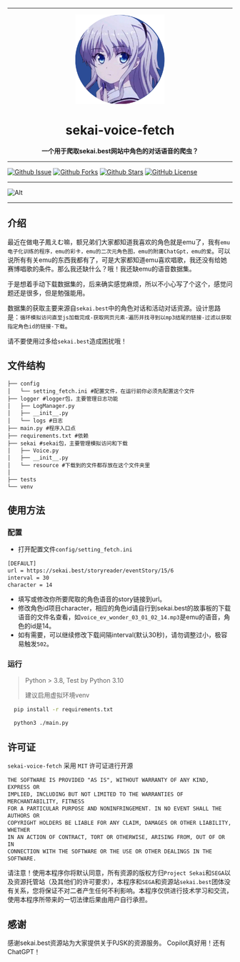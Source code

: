<div align="center">
    <hr>
    <img src="https://raw.githubusercontent.com/MashiroSA/MiaBot/master/resource/headshot.png" width="200" height="200" alt="sekai-voice-fetch"> 
    <h1>sekai-voice-fetch</h1>
    <b>一个用于爬取sekai.best网站中角色的对话语音的爬虫？</b>
</div>

---

[![Github Issue](https://img.shields.io/github/issues/MashiroSA/sekai-voice-fetch)](https://github.com/MashiroSA/sekai-voice-fetch/issues)
[![Github Forks](https://img.shields.io/github/forks/MashiroSA/sekai-voice-fetch)](https://github.com/MashiroSA/sekai-voice-fetch/fork)
[![Github Stars](https://img.shields.io/github/stars/MashiroSA/sekai-voice-fetch)](https://github.com/MashiroSA/sekai-voice-fetch)
[![GitHub License](https://img.shields.io/github/license/MashiroSA/sekai-voice-fetch)](https://github.com/MashiroSA/sekai-voice-fetch/blob/master/LICENSE)

---

![Alt](https://repobeats.axiom.co/api/embed/27ead3353d126b5d5008a85afedf019e30ec3531.svg "Repobeats analytics image")

---

## 介绍
最近在做电子鳳えむ嘛，额兄弟们大家都知道我喜欢的角色就是emu了，我有`emu电子化训练的程序，emu的彩卡，emu的二次元角色图，emu的附庸ChatGpt，emu的爱`。可以说所有有关emu的东西我都有了，可是大家都知道emu喜欢唱歌，我还没有给她赛博唱歌的条件。那么我还缺什么？哦！我还缺emu的语音数据集。

于是想着手动下载数据集的，后来确实感觉麻烦，所以不小心写了个这个，感觉问题还是很多，但是勉强能用。

数据集的获取主要来源自`sekai.best`中的角色对话和活动对话资源。设计思路是：`循环模拟访问直至js加载完成-获取网页元素-遍历并找寻到以mp3结尾的链接-过滤以获取指定角色id的链接-下载`。

请不要使用过多给`sekai.best`造成困扰哦！

## 文件结构

```
├── config
│   └── setting_fetch.ini #配置文件，在运行前你必须先配置这个文件
├── logger #logger包，主要管理日志功能
│   ├── LogManager.py
│   ├── __init__.py
│   └── logs #日志
├── main.py #程序入口点
├── requirements.txt #依赖
├── sekai #sekai包，主要管理模拟访问和下载
│   ├── Voice.py
│   ├── __init__.py
│   └── resource #下载到的文件都存放在这个文件夹里
│
├── tests
└── venv
```


## 使用方法

### 配置
- 打开配置文件`config/setting_fetch.ini`
```file
[DEFAULT]
url = https://sekai.best/storyreader/eventStory/15/6
interval = 30
character = 14
```
- 填写或修改你所要爬取的角色语音的story链接到url。
- 修改角色id项目character，相应的角色id请自行到sekai.best的故事板的下载语音的文件名查看，如`voice_ev_wonder_03_01_02_14.mp3`是emu的语音，角色的id是14。
- 如有需要，可以继续修改下载间隔interval(默认30秒)，请勿调整过小，极容易触发`502`。

### 运行
> Python > 3.8, Test by Python 3.10
> 
> 建议启用虚拟环境venv
```bash
  pip install -r requirements.txt
```
```bash
  python3 ./main.py
```

## 许可证

`sekai-voice-fetch` 采用 `MIT` 许可证进行开源

```text
THE SOFTWARE IS PROVIDED "AS IS", WITHOUT WARRANTY OF ANY KIND, EXPRESS OR
IMPLIED, INCLUDING BUT NOT LIMITED TO THE WARRANTIES OF MERCHANTABILITY, FITNESS
FOR A PARTICULAR PURPOSE AND NONINFRINGEMENT. IN NO EVENT SHALL THE AUTHORS OR
COPYRIGHT HOLDERS BE LIABLE FOR ANY CLAIM, DAMAGES OR OTHER LIABILITY, WHETHER
IN AN ACTION OF CONTRACT, TORT OR OTHERWISE, ARISING FROM, OUT OF OR IN
CONNECTION WITH THE SOFTWARE OR THE USE OR OTHER DEALINGS IN THE SOFTWARE.
```

请注意！使用本程序你将默认同意，所有资源的版权方归`Project Sekai`和`SEGA`以及资源托管站（及其他们的许可要求），本程序和`SEGA`和资源站`sekai.best`团体没有关系，您将保证不对二者产生任何不利影响。本程序仅供进行技术学习和交流，使用本程序所带来的一切法律后果由用户自行承担。

## 感谢
感谢sekai.best资源站为大家提供关于PJSK的资源服务。
Copilot真好用！还有ChatGPT！
